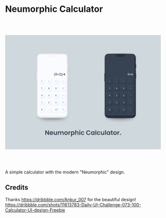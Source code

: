 # Neumorphic Calculator
<br/>
<br/>  

![alt text](./assets/mockup.png "Covid Tracker Mockup")

<br/>
<br/> 

A simple calculator with the modern "Neumorphic" design.

## Credits 
Thanks https://dribbble.com/Ankur_007 for the beautiful design!  
https://dribbble.com/shots/11613783-Daily-UI-Challenge-073-100-Calculator-UI-design-Freebie
